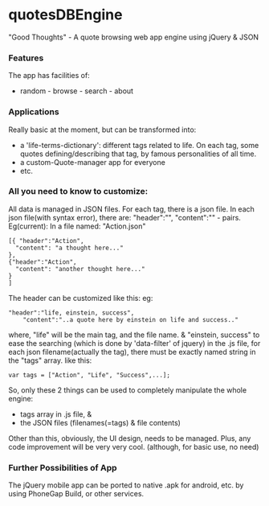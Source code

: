 # quotesDBEngine
"Good Thoughts" - A quote browsing web app engine using jQuery &amp; JSON

### Features
The app has facilities of:
- random - browse - search - about

### Applications
Really basic at the moment, but can be transformed into:
- a 'life-terms-dictionary': different tags related to life. On each tag, some quotes defining/describing that tag, by famous personalities of all time.
- a custom-Quote-manager app for everyone
- etc.

### All you need to know to customize:

All data is managed in JSON files.
For each tag, there is a json file.
In each json file(with syntax error), there are: "header":"", "content":"" - pairs.
Eg(current): 
In a file named: "Action.json"
```
[{ "header":"Action",
  "content": "a thought here..."
},
{"header":"Action",
  "content": "another thought here..."
}
]
```
The header can be customized like this:
eg: 
```
"header":"life, einstein, success",
    "content":"..a quote here by einstein on life and success.."
```
where, "life" will be the main tag, and the file name.
& "einstein, success" to ease the searching (which is done by 'data-filter' of jquery)
in the .js file, for each json filename(actually the tag), there must be
exactly named string in the "tags" array. like this:
```
var tags = ["Action", "Life", "Success",...];
```

So, only these 2 things can be used to completely manipulate the whole engine:
- tags array in .js file, &
- the JSON files (filenames(=tags) & file contents)

Other than this, obviously, the UI design, needs to be managed.
Plus, any code improvement will be very very cool. (although, for basic use, no need)


### Further Possibilities of App

The jQuery mobile app can be ported to native .apk for android, etc. by
using PhoneGap Build, or other services.
